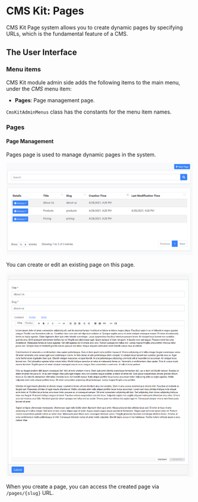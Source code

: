 # CMS Kit: Pages

CMS Kit Page system allows you to create dynamic pages by specifying URLs, which is the fundamental feature of a CMS.

## The User Interface

### Menu items

CMS Kit module admin side adds the following items to the main menu, under the *CMS* menu item:

* **Pages**: Page management page.

`CmsKitAdminMenus` class has the constants for the menu item names.

### Pages

#### Page Management

Pages page is used to manage dynamic pages in the system.

![pages-page](../../images/cmskit-module-pages-page.png)

You can create or edit an existing page on this page.

![pages-edit](../../images/cmskit-module-pages-edit.png)

When you create a page, you can access the created page via `/pages/{slug}` URL.


